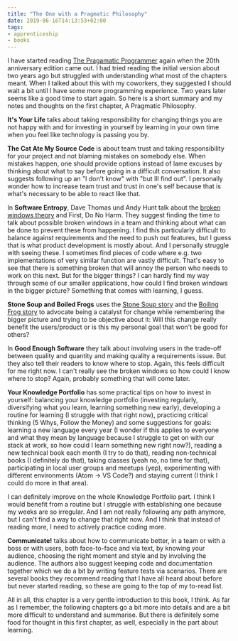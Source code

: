 ```yaml
---
title: "The One with a Pragmatic Philosophy"
date: 2019-06-16T14:13:53+02:00
tags: 
- apprenticeship
- books
---
```


I have started reading [The Pragamatic Programmer](https://pragprog.com/book/tpp20/the-pragmatic-programmer-20th-anniversary-edition) again when the 20th anniversary edition came out. I had tried reading the initial version about two years ago but struggled with understanding what most of the chapters meant. When I talked about this with my coworkers, they suggested I should wait a bit until I have some more programming experience. Two years later seems like a good time to start again. So here is a short summary and my notes and thoughts on the first chapter, A Pragmatic Philosophy.

**It's Your Life** talks about taking responsibility for changing things you are not happy with and for investing in yourself by learning in your own time when you feel like technology is passing you by. 

**The Cat Ate My Source Code** is about team trust and taking responsibility for your project and not blaming mistakes on somebody else. When mistakes happen, one should provide options instead of lame excuses by thinking about what to say before going in a difficult conversation. It also suggests following up an "I don't know" with "but Ill find out". I personally wonder how to increase team trust and trust in one's self because that is what's necessary to be able to react like that.

In **Software Entropy**, Dave Thomas und Andy Hunt talk about the [broken windows theory](https://en.wikipedia.org/wiki/Broken_windows_theory) and First, Do No Harm. They suggest finding the time to talk about possible broken windows in a team and thinking about what can be done to prevent these from happening. I find this particularly difficult to balance against requirements and the need to push out features, but I guess that is what product development is mostly about. And I personally struggle with seeing these. I sometimes find pieces of code where e.g. two implementations of very similar function are vastly difficult. That's easy to see that there is something broken that will annoy the person who needs to work on this next. But for the bigger things? I can hardly find my way through some of our smaller applications, how could I find broken windows in the bigger picture? Something that comes with learning, I guess.

**Stone Soup and Boiled Frogs** uses the [Stone Soup story](https://en.wikipedia.org/wiki/Stone_Soup) and the [Boiling Frog story](https://en.wikipedia.org/wiki/Boiling_frog) to advocate being a catalyst for change while remembering the bigger picture and trying to be objective about it: Will this change really benefit the users/product or is this my personal goal that won't be good for others? 

In **Good Enough Software** they talk about involving users in the trade-off between quality and quantity and making quality a requirements issue. But they also tell their readers to know where to stop. Again, this feels difficult for me right now. I can't really see the broken windows so how could I know where to stop? Again, probably something that will come later. 

**Your Knowledge Portfolio** has some practical tips on how to invest in yourself: balancing your knowledge portfolio (investing regularly, diversifying what you learn, learning something new early), developing a routine for learning (I struggle with that right now), practicing critical thinking (5 Whys, Follow the Money) and some suggestions for goals: learning a new language every year (I wonder if this applies to everyone and what they mean by language because I struggle to get on with our stack at work, so how could I learn something new right now?), reading a new technical book each month (I try to do that), reading non-technical books (I definitely do that), taking classes (yeah no, no time for that), participating in local user groups and meetups (yep), experimenting with different environments (Atom -> VS Code?) and staying current (I think I could do more in that area). 

I can definitely improve on the whole Knowledge Portfolio part. I think I would benefit from a routine but I struggle with establishing one because my weeks are so irregular. And I am not really following any path anymore, but I can't find a way to change that right now. And I think that instead of reading more, I need to actively practice coding more. 

**Communicate!** talks about how to communicate better, in a team or with a boss or with users, both face-to-face and via text, by knowing your audience, choosing the right moment and style and by involving the audience. The authors also suggest keeping code and documentation together which we do a bit by writing feature tests via scenarios. There are several books they recommend reading that I have all heard about before but never started reading, so these are going to the top of my to-read list.

All in all, this chapter is a very gentle introduction to this book, I think. As far as I remember, the following chapters go a bit more into details and are a bit more difficult to understand and summarise. But there is definitely some food for thought in this first chapter, as well, especially in the part about learning. 